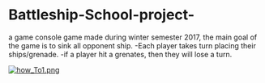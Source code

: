# Battleship-School-project-

a game console game made during winter semester 2017, the main goal of the game is to sink all opponent ship. 
-Each player takes turn placing their ships/grenade.
-if a player hit a grenates, then they will lose a turn.


[![how_To1.png](https://s17.postimg.org/6tv6h0xq7/how_To1.png)](https://postimg.org/image/p7xdfkv2z/)
